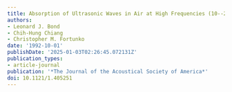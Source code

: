```yaml
---
title: Absorption of Ultrasonic Waves in Air at High Frequencies (10--20 MHz)
authors:
- Leonard J. Bond
- Chih-Hung Chiang
- Christopher M. Fortunko
date: '1992-10-01'
publishDate: '2025-01-03T02:26:45.072131Z'
publication_types:
- article-journal
publication: '*The Journal of the Acoustical Society of America*'
doi: 10.1121/1.405251
---
```

